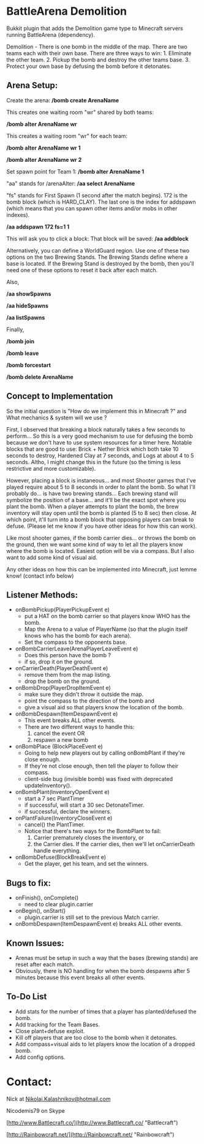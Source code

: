 BattleArena Demolition
======
Bukkit plugin that adds the Demolition game type to
Minecraft servers running BattleArena (dependency).


Demolition - There is one bomb in the middle of the map.
There are two teams each with their own base. 
There are three ways to win: 1. Eliminate the other team. 
2. Pickup the bomb and destroy the other teams base. 
3. Protect your own base by defusing the bomb before it 
detonates.


Arena Setup:
---
Create the arena:
**/bomb create ArenaName**

This creates one waiting room "wr" shared by both teams: 

**/bomb alter ArenaName wr**

This creates a waiting room "wr" for each team: 

**/bomb alter ArenaName wr 1**

**/bomb alter ArenaName wr 2**

Set spawn point for Team 1:
**/bomb alter ArenaName 1**

"aa" stands for /arenaAlter:
**/aa select ArenaName**

"fs" stands for First Spawn (1 second after the match begins).
172 is the bomb block (which is HARD_CLAY). The last one is the index 
for addspawn (which means that you can spawn other items and/or mobs in other indexes).

**/aa addspawn 172 fs=1 1**

This will ask you to click a block: That block will be saved:
**/aa addblock**

Alternatively, you can define a WorldGuard region. 
Use one of these two options on the two Brewing Stands. 
The Brewing Stands define where a base is located. 
If the Brewing Stand is destroyed by the bomb, then you'll 
need one of these options to reset it back after each match.

Also,

**/aa showSpawns**

**/aa hideSpawns**

**/aa listSpawns**

Finally,

**/bomb join**

**/bomb leave**

**/bomb forcestart**

**/bomb delete ArenaName**


Concept to Implementation
---
So the initial question is 
"How do we implement this in Minecraft ?" and 
What mechanics & system will we use ?


First, I observed that breaking a block naturally 
takes a few seconds to perform... So this is a very good 
mechanism to use for defusing the bomb because we don't 
have to use system resources for a timer here. Notable blocks 
that are good to use: Brick + Nether Brick which both take 10 seconds 
to destroy, Hardened Clay at 7 seconds, and Logs at about 4 to 5 seconds. 
Altho, I might change this in the future (so the timing is less restrictive 
and more customizable).


However, placing a block is instaneous... and most Shooter games 
that I've played require about 5 to 8 seconds in order to plant 
the bomb. So what I'll probably do... is have two brewing stands... 
Each brewing stand will symbolize the position of a base... and 
it'll be the exact spot where you plant the bomb. When a player attempts 
to plant the bomb, the brew inventory will stay open until the bomb 
is planted (5 to 8 sec) then close. At which point, it'll turn into a bomb block that opposing 
players can break to defuse. (Please let me know if you have other ideas 
for how this can work).


Like most shooter games, if the bomb carrier dies... or throws the bomb on 
the ground, then we want some kind of way to let all the players know where the 
bomb is located. Easiest option will be via a compass. But I also want to 
add some kind of visual aid.


Any other ideas on how this can be implemented into Minecraft, 
just lemme know! (contact info below)


Listener Methods:
---
- onBombPickup(PlayerPickupEvent e)
   * put a HAT on the bomb carrier so that players know WHO has the bomb.
   * Map the Arena to a value of PlayerName (so that the plugin itself knows who has the bomb for each arena).
   * Set the compass to the opponents base.
- onBombCarrierLeave(ArenaPlayerLeaveEvent e)
   * Does this person have the bomb ?
   * if so, drop it on the ground.
- onCarrierDeath(PlayerDeathEvent e)
   * remove them from the map listing.
   * drop the bomb on the ground.
- onBombDrop(PlayerDropItemEvent e)
   * make sure they didn't throw it outside the map.
   * point the compass to the direction of the bomb and
   * give a visual aid so that players know the location of the bomb.
- onBombDespawn(ItemDespawnEvent e)
   * This event breaks ALL other events.
   * There are two different ways to handle this:  
     1. cancel the event OR
	 2. respawn a new bomb
- onBombPlace (BlockPlaceEvent e)
   * Going to help new players out by calling onBombPlant if they're close enough.
   * If they're not close enough, then tell the player to follow their compass.
   * client-side bug (invisible bomb) was fixed with deprecated updateInventory().
- onBombPlant(InventoryOpenEvent e)
   * start a 7 sec PlantTimer 
   * if successful, will start a 30 sec DetonateTimer.
   * if successful, declare the winners.
- onPlantFailure(InventoryCloseEvent e)
   * cancel() the PlantTimer. 
   * Notice that there's two ways for the BombPlant to fail: 
      1. Carrier prematurely closes the inventory, or 
	  2. the Carrier dies. If the carrier dies, then we'll let onCarrierDeath handle everything.
- onBombDefuse(BlockBreakEvent e)
   * Get the player, get his team, and set the winners.
   
   
Bugs to fix:
---
- onFinish(), onComplete()
  * need to clear plugin.carrier
- onBegin(), onStart()
  * plugin.carrier is still set to the previous Match carrier.
- onBombDespawn(ItemDespawnEvent e) breaks ALL other events.
  

Known Issues:
---
- Arenas must be setup in such a way that the bases (brewing stands) are reset after each match.
- Obviously, there is NO handling for when the bomb despawns after 5 minutes because this event breaks all other events.
  
To-Do List
---
- Add stats for the number of times that a player has planted/defused the bomb.
- Add tracking for the Team Bases.
- Close plant+defuse exploit.
- Kill off players that are too close to the bomb when it detonates.
- Add compass+visual aids to let players know the location of a dropped bomb.
- Add config options.
  

Contact:
======

Nick at Nikolai.Kalashnikov@hotmail.com

Nicodemis79 on Skype


[http://www.Battlecraft.co/](http://www.Battlecraft.co/ "Battlecraft")


[http://Rainbowcraft.net/](http://Rainbowcraft.net/ "Rainbowcraft")
